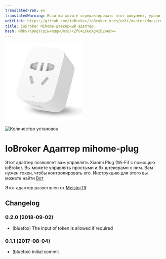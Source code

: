 ```yaml
---
translatedFrom: en
translatedWarning: Если вы хотите отредактировать этот документ, удалите поле «translationFrom», в противном случае этот документ будет снова автоматически переведен
editLink: https://github.com/ioBroker/ioBroker.docs/edit/master/docs/ru/adapterref/iobroker.mihome-plug/README.md
title: ioBroker Mihome-штекерный адаптер
hash: MNkv7K9aqYcpiw+mQgwDmxo/+Zf64LX6oXg4ibZ4e6w=
---
```

![логотип](../../../en/adapterref/iobroker.mihome-plug/admin/mihome-plug.png)

![Количество установок](http://iobroker.live/badges/mihome-plug-stable.svg)

# IoBroker Адаптер mihome-plug
Этот адаптер позволяет вам управлять Xiaomi Plug (Wi-Fi) с помощью ioBroker.
Вы можете управлять простыми и 6x штекерами с ним.
Вам нужен токен, чтобы контролировать его. Инструкцию для этого вы можете найти [Вот](https://github.com/ioBroker/ioBroker.mihome-vacuum#configuration)

Этот адаптер разветвлен от [MeisterTR](https://github.com/MeisterTR/iobroker.mihome-lamp)

## Changelog

### 0.2.0 (2018-09-02)
* (bluefox) The input of token is allowed if required

### 0.1.1 (2017-08-04)
* (bluefox) initial commit